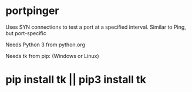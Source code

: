 # portpinger
Uses SYN connections to test a port at a specified interval.  Similar to Ping, but port-specific

Needs Python 3 from python.org

Needs tk from pip: (Windows or Linux)
# pip install tk || pip3 install tk
